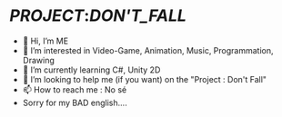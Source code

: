 # _PROJECT_:_DON'T_FALL_

- 👋 Hi, I’m ME
- 👀 I’m interested in Video-Game, Animation, Music, Programmation, Drawing
- 🌱 I’m currently learning C#, Unity 2D
- 💞️ I’m looking to help me (if you want) on the "Project : Don't Fall"
- 📫 How to reach me : No sé
- Sorry for my BAD english....

<!---
VaxThrash/VaxThrash is a ✨ special ✨ repository because its `README.md` (this file) appears on your GitHub profile.
You can click the Preview link to take a look at your changes.
--->
